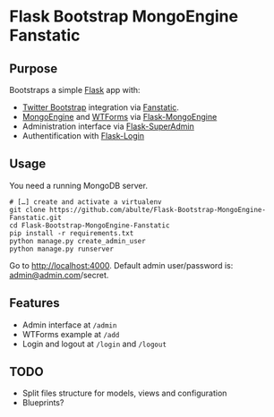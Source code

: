 # Flask Bootstrap MongoEngine Fanstatic

## Purpose

Bootstraps a simple [Flask](http://flask.pocoo.org) app with:

* [Twitter Bootstrap](http://twitter.github.com/bootstrap/) integration via [Fanstatic](http://www.fanstatic.org/en/latest/).
* [MongoEngine](http://mongoengine.org) and [WTForms](http://wtforms.simplecodes.com/docs/) via [Flask-MongoEngine](https://flask-mongoengine.readthedocs.org/en/latest/)
* Administration interface via [Flask-SuperAdmin](http://flask-superadmin.readthedocs.org/en/latest/)
* Authentification with [Flask-Login](http://flask-login.readthedocs.org/en/latest/)

## Usage

You need a running MongoDB server.

	# […] create and activate a virtualenv
	git clone https://github.com/abulte/Flask-Bootstrap-MongoEngine-Fanstatic.git
	cd Flask-Bootstrap-MongoEngine-Fanstatic
	pip install -r requirements.txt
    python manage.py create_admin_user
	python manage.py runserver

Go to <http://localhost:4000>. Default admin user/password is: admin@admin.com/secret.
	
## Features

* Admin interface at `/admin`
* WTForms example at `/add`
* Login and logout at `/login` and `/logout`

## TODO

* Split files structure for models, views and configuration
* Blueprints?
